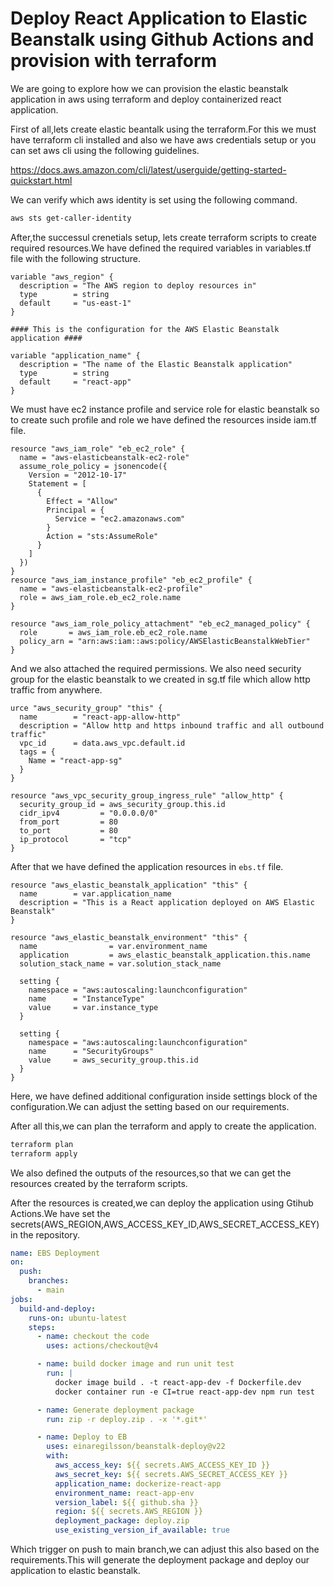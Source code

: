 # Deploy React Application to Elastic Beanstalk using Github Actions and provision with terraform

We are going to explore how we can provision the elastic beanstalk application in aws using terraform
and deploy containerized react application.

First of all,lets create elastic beantalk using the terraform.For this we must have terraform cli installed
and also we have aws credentials setup or you can set aws cli using the following guidelines.

https://docs.aws.amazon.com/cli/latest/userguide/getting-started-quickstart.html

We can verify which aws identity is set using the following command.

```bash
aws sts get-caller-identity
```

After,the successul crenetials setup, lets create terraform scripts to create required resources.We
have defined the required variables in variables.tf file with the following structure.

```hcl
variable "aws_region" {
  description = "The AWS region to deploy resources in"
  type        = string
  default     = "us-east-1"
}

#### This is the configuration for the AWS Elastic Beanstalk application ####

variable "application_name" {
  description = "The name of the Elastic Beanstalk application"
  type        = string
  default     = "react-app"
}
```

We must have ec2 instance profile and service role for elastic beanstalk so to create such profile and role
we have defined the resources inside iam.tf file.

```hcl
resource "aws_iam_role" "eb_ec2_role" {
  name = "aws-elasticbeanstalk-ec2-role"
  assume_role_policy = jsonencode({
    Version = "2012-10-17"
    Statement = [
      {
        Effect = "Allow"
        Principal = {
          Service = "ec2.amazonaws.com"
        }
        Action = "sts:AssumeRole"
      }
    ]
  })
}
resource "aws_iam_instance_profile" "eb_ec2_profile" {
  name = "aws-elasticbeanstalk-ec2-profile"
  role = aws_iam_role.eb_ec2_role.name
}

resource "aws_iam_role_policy_attachment" "eb_ec2_managed_policy" {
  role       = aws_iam_role.eb_ec2_role.name
  policy_arn = "arn:aws:iam::aws:policy/AWSElasticBeanstalkWebTier"
}

```

And we also attached the required permissions.
We also need security group for the elastic beanstalk to we created in sg.tf file
which allow http traffic from anywhere.

```hcl
urce "aws_security_group" "this" {
  name        = "react-app-allow-http"
  description = "Allow http and https inbound traffic and all outbound traffic"
  vpc_id      = data.aws_vpc.default.id
  tags = {
    Name = "react-app-sg"
  }
}

resource "aws_vpc_security_group_ingress_rule" "allow_http" {
  security_group_id = aws_security_group.this.id
  cidr_ipv4         = "0.0.0.0/0"
  from_port         = 80
  to_port           = 80
  ip_protocol       = "tcp"
}
```

After that we have defined the application resources in `ebs.tf` file.
```hcl
resource "aws_elastic_beanstalk_application" "this" {
  name        = var.application_name
  description = "This is a React application deployed on AWS Elastic Beanstalk"
}

resource "aws_elastic_beanstalk_environment" "this" {
  name                = var.environment_name
  application         = aws_elastic_beanstalk_application.this.name
  solution_stack_name = var.solution_stack_name

  setting {
    namespace = "aws:autoscaling:launchconfiguration"
    name      = "InstanceType"
    value     = var.instance_type
  }

  setting {
    namespace = "aws:autoscaling:launchconfiguration"
    name      = "SecurityGroups"
    value     = aws_security_group.this.id
  }
}
```

Here, we have defined additional configuration inside settings block of the configuration.We can
adjust the setting based on our requirements.

After all this,we can plan the terraform and apply to create the application.

```bash
terraform plan
terraform apply
```

We also defined the outputs of the resources,so that we can get the resources created by the
terraform scripts.

After the resources is created,we can deploy the application using Gtihub Actions.We have
set the secrets(AWS_REGION,AWS_ACCESS_KEY_ID,AWS_SECRET_ACCESS_KEY) in the repository.

```yaml
name: EBS Deployment
on:
  push:
    branches:
      - main
jobs:
  build-and-deploy:
    runs-on: ubuntu-latest
    steps:
      - name: checkout the code
        uses: actions/checkout@v4

      - name: build docker image and run unit test
        run: |
          docker image build . -t react-app-dev -f Dockerfile.dev
          docker container run -e CI=true react-app-dev npm run test

      - name: Generate deployment package
        run: zip -r deploy.zip . -x '*.git*'

      - name: Deploy to EB
        uses: einaregilsson/beanstalk-deploy@v22
        with:
          aws_access_key: ${{ secrets.AWS_ACCESS_KEY_ID }}
          aws_secret_key: ${{ secrets.AWS_SECRET_ACCESS_KEY }}
          application_name: dockerize-react-app
          environment_name: react-app-env
          version_label: ${{ github.sha }}
          region: ${{ secrets.AWS_REGION }}
          deployment_package: deploy.zip
          use_existing_version_if_available: true
```

Which trigger on push to main branch,we can adjust this also based on the requirements.This
will generate the deployment package and deploy our application to elastic beanstalk.